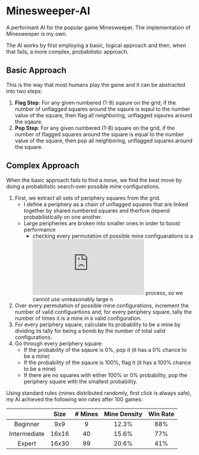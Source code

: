 # Minesweeper-AI

A performant AI for the popular game Minesweeper. The implementation of Minesweeper is my own.

The AI works by first employing a basic, logical approach and then, when that fails, a more complex, probabilistic approach.

## Basic Approach

This is the way that most humans play the game and it can be abstracted into two steps:
1. **Flag Step**: For any given numbered (1-8) sqaure on the grid, if the number of unflagged squares around the sqaure is eqaul to the number value of the square, then flag all neighboring, unflagged sqaures around the sqaure.
2. **Pop Step**: For any given numbered (1-8) square on the grid, if the number of flagged squares around the square is equal to the number value of the square, then pop all neighboring, unflagged squares around the square.

## Complex Approach

When the basic approach fails to find a move, we find the best move by doing a probabilistic search over possible mine configurations.
1. First, we extract all sets of periphery squares from the grid. 
   * I define a periphery as a chain of unflagged squares that are linked together by shared numbered squares and therfore depend probabilistically on one another.
   * Large peripheries are broken into smaller ones in order to boost performance
      * checking every permutation of possible mine configuarations is a ![expression](http://www.sciweavers.org/tex2img.php?eq=O%282%5En%29&bc=White&fc=Black&im=jpg&fs=12&ff=arev&edit=0) process, so we cannot use unreasonably large n
2. Over every permutation of possible mine configurations, increment the number of valid configuartions and, for every periphery square, tally the number of times it is a mine in a valid configuration.
3. For every periphery square, calculate its probability to be a mine by dividing its tally for being a bomb by the number of total valid configurations.
4. Go through every periphery square:
   * If the probability of the sqaure is 0%, pop it (it has a 0% chance to be a mine)
   * If the probability of the sqaure is 100%, flag it (it has a 100% chance to be a mine)
   * If there are no squares with either 100% or 0% probability, pop the periphery square with the smallest probability.
   
Using standard rules (mines distributed randomly, first click is always safe), my AI achieved the following win rates after 100 games:

|              |  Size | # Mines | Mine Density | Win Rate |
|:------------:|:-----:|:-------:|:------------:|:--------:|
| Beginner     |  9x9  |     9   |     12.3%    |   88%  |
| Intermediate | 16x16 |    40   |     15.6%    |   77%  |
| Expert       | 16x30 |    99   |     20.6%    |   41%  |

